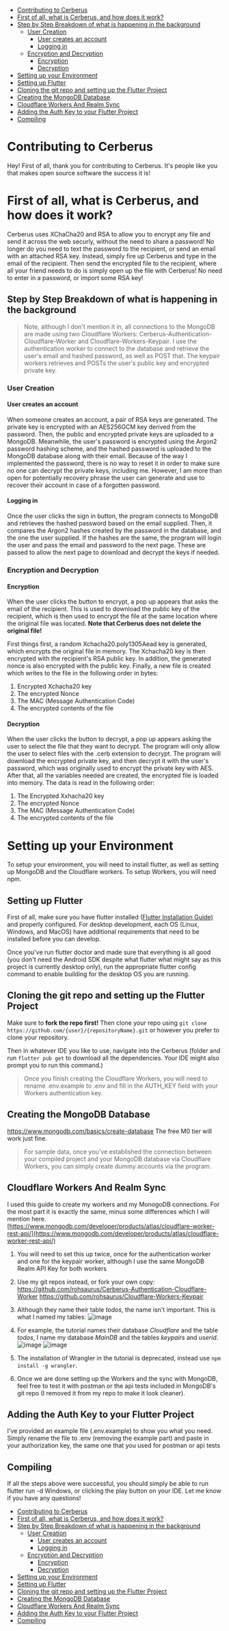 - [Contributing to Cerberus](#contributing-to-cerberus)
- [First of all, what is Cerberus, and how does it work?](#first-of-all-what-is-cerberus-and-how-does-it-work)
 - [Step by Step Breakdown of what is happening in the background](#step-by-step-breakdown-of-what-is-happening-in-the-background)
   - [User Creation](#user-creation)
     - [User creates an account](#user-creates-an-account)
     - [Logging in](#logging-in)
   - [Encryption and Decryption](#encryption-and-decryption)
     - [Encryption](#encryption)
     - [Decryption](#decryption)
- [Setting up your Environment](#setting-up-your-environment)
 - [Setting up Flutter](#setting-up-flutter)
 - [Cloning the git repo and setting up the Flutter Project](#cloning-the-git-repo-and-setting-up-the-flutter-project)
 - [Creating the MongoDB Database](#creating-the-mongodb-database)
 - [Cloudflare Workers And Realm Sync](#cloudflare-workers-and-realm-sync)
 - [Adding the Auth Key to your Flutter Project](#adding-the-auth-key-to-your-flutter-project)
 - [Compiling](#compiling)
# Contributing to Cerberus
Hey! First of all, thank you for contributing to Cerberus. It's people like you that makes open source software the success it is!

# First of all, what is Cerberus, and how does it work?

Cerberus uses XChaCha20 and RSA to allow you to encrypt any file and send it across the web securly, without the need to share a password! No longer do you need to text the password to the recipient, or send an email with an attached RSA key. Instead, simply fire up Cerberus and type in the email of the recipient. Then send the encrypted file to the recipient, where all your friend needs to do is simply open up the file with Cerberus! No need to enter in a password, or import some RSA key!


## Step by Step Breakdown of what is happening in the background

> Note, although I don't mention it in, all connections to the MongoDB are made using two Cloudflare Workers: Cerberus-Authentication-Cloudflare-Worker and Cloudflare-Workers-Keypair. I use the authentication worker to connect to the database and retrieve the user's email and hashed password, as well as POST that. The keypair workers retrieves and POSTs the user's public key and encrypted private key. 

### User Creation

#### User creates an account

When someone creates an account, a pair of RSA keys are generated. The private key is encrypted with an AES256GCM key derived from the password. Then, the public and encrypted private keys are uploaded to a MongoDB. Meanwhile, the user's password is encrypted using the Argon2 password hashing scheme, and the hashed password is uploaded to the MongoDB database along with their email. Because of the way I implemented the password, there is no way to reset it in order to make sure no one can decrypt the private keys, including me. However, I am more than open for potentially recovery phrase the user can generate and use to recover their account in case of a forgotten password. 

#### Logging in

Once the user clicks the sign in button, the program connects to MongoDB and retrieves the hashed password based on the email supplied. Then, it compares the Argon2 hashes created by the password in the database, and the one the user supplied. If the hashes are the same, the program will login the user and pass the email and password to the next page. These are passed to allow the next page to download and decrypt the keys if needed.

### Encryption and Decryption

#### Encryption

When the user clicks the button to encrypt, a pop up appears that asks the email of the recipient. This is used to download the public key of the recipient, which is then used to encrypt the file at the same location where the original file was located. **Note that Cerberus does not delete the original file!**   

First things first, a random Xchacha20.poly1305Aead key is generated, which encrypts the original file in memory. The Xchacha20 key is then encrypted with the recipient's RSA public key. In addition, the generated nonce is also encrypted with the public key. Finally, a new file is created which writes to the file in the following order in bytes:

 1. Encrypted Xchacha20 key
 2. The encrypted Nonce 
 3. The MAC (Message Authentication Code)
 4. The encrypted contents of the file

#### Decryption

When the user clicks the button to decrypt, a pop up appears asking the user to select the file that they want to decrypt. The program will only allow the user to select files with the .cerb extension to decrypt. The program will download the encrypted private key, and then decrypt it with the user's password, which was originally used to encrypt the private key with AES. After that, all the variables needed are created, the encrypted file is loaded into memory. The data is read in the following order:

 1. The Encrypted Xxhacha20 key
 2. The encrypted Nonce
 3. The MAC (Message Authentication Code)
 4. The encrypted contents of the file

# Setting up your Environment 

To setup your environment, you will need to install flutter, as well as setting up MongoDB and the Cloudflare workers. To setup Workers, you will need npm.  

## Setting up Flutter

First of all, make sure you have flutter installed ([Flutter Installation Guide)](https://docs.flutter.dev/get-started/install) and properly configured. For desktop development, each OS (Linux, Windows, and MacOS) have additional requirements that need to be installed before you can develop. 

Once you've run flutter doctor and made sure that everything is all good (you don't need the Android SDK despite what flutter what might say as this project is currently desktop only), run the appropriate flutter config command to enable building for the desktop OS you are running. 

## Cloning the git repo and setting up the Flutter Project
Make sure to **fork the repo first!** Then clone your repo using ```git clone https://github.com/{user}/{repositoryName}.git``` or however you prefer to clone your repository. 

Then in whatever IDE you like to use, navigate into the Cerberus (folder and run ```flutter pub get``` to download all the dependencies. Your IDE might also prompt you to run this command.) 

> Once you finish creating the Cloudflare Workers, you will need to rename .env.example to .env and fill in the AUTH_KEY field with your Workers authentication key.

## Creating the MongoDB Database

https://www.mongodb.com/basics/create-database
The free M0 tier will work just fine. 

> For sample data, once you've established the connection between your compiled project and your MongoDB database via Cloudflare Workers, you can simply create dummy accounts via the program.  

## Cloudflare Workers And Realm Sync
I used this guide to create my workers and my MonogoDB connections. 
For the most part it is exactly the same, minus some differences which I will mention here. 
[https://www.mongodb.com/developer/products/atlas/cloudflare-worker-rest-api/](https://www.mongodb.com/developer/products/atlas/cloudflare-worker-rest-api/)

 1. You will need to set this up twice, once for the authentication worker and one for the keypair worker, although I use the same MongoDB Realm API Key for both workers
 2.  Use my git repos instead, or fork your own copy: https://github.com/rohsaurus/Cerberus-Authentication-Cloudflare-Worker https://github.com/rohsaurus/Cloudflare-Workers-Keypair
 3. Although they name their table *todos*, the name isn't important. This is what I named my tables: ![image](https://user-images.githubusercontent.com/55811427/223914520-1e7323e9-60c1-46a5-8d0c-f3333c5ba487.png)
 4. For example, the tutorial names their database *Cloudflare* and the table *todos*, I name my database *MainDB* and the tables *keypairs* and *userid*. ![image](https://user-images.githubusercontent.com/55811427/223914537-6b0501ad-02be-4263-9e34-d780ee99f783.png) ![image](https://user-images.githubusercontent.com/55811427/223914556-8afcdaca-e4ab-44b0-8ee2-d2792a1fd570.png)

 6. The installation of Wrangler in the tutorial is deprecated, instead use ```npm install -g wrangler```. 
 7. Once we are done setting up the Workers and the sync with MongoDB, feel free to test it with postman or the api tests included in MongoDB's git repo (I removed it from my repo to make it look cleaner). 

## Adding the Auth Key to your Flutter Project

I've provided an example file (.env.example) to show you what you need. Simply rename the file to .env (removing the example part) and paste in your authorization key, the same one that you used for postman or api tests

## Compiling

If all the steps above were successful, you should simply be able to run flutter run -d Windows, or clicking the play button on your IDE. Let me know if you have any questions!

- [Contributing to Cerberus](#contributing-to-cerberus)
- [First of all, what is Cerberus, and how does it work?](#first-of-all-what-is-cerberus-and-how-does-it-work)
 - [Step by Step Breakdown of what is happening in the background](#step-by-step-breakdown-of-what-is-happening-in-the-background)
   - [User Creation](#user-creation)
     - [User creates an account](#user-creates-an-account)
     - [Logging in](#logging-in)
   - [Encryption and Decryption](#encryption-and-decryption)
     - [Encryption](#encryption)
     - [Decryption](#decryption)
- [Setting up your Environment](#setting-up-your-environment)
 - [Setting up Flutter](#setting-up-flutter)
 - [Cloning the git repo and setting up the Flutter Project](#cloning-the-git-repo-and-setting-up-the-flutter-project)
 - [Creating the MongoDB Database](#creating-the-mongodb-database)
 - [Cloudflare Workers And Realm Sync](#cloudflare-workers-and-realm-sync)
 - [Adding the Auth Key to your Flutter Project](#adding-the-auth-key-to-your-flutter-project)
 - [Compiling](#compiling)
